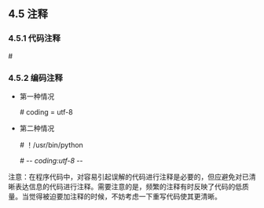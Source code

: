 ## 4.5 注释

### 4.5.1 代码注释

\#

### 4.5.2 编码注释

* 第一种情况  

    \# coding = utf-8

* 第二种情况

    \# ！/usr/bin/python

    \# -*- coding:utf-8 -*-

注意：在程序代码中，对容易引起误解的代码进行注释是必要的，但应避免对已清晰表达信息的代码进行注释。需要注意的是，频繁的注释有时反映了代码的低质量。当觉得被迫要加注释的时候，不妨考虑一下重写代码使其更清晰。  
